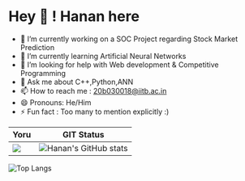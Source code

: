 
# Hey 👋 ! Hanan here

- 🔭 I’m currently working on a SOC Project regarding Stock Market Prediction
- 🌱 I’m currently learning Artificial Neural Networks
- 🤔 I’m looking for help with Web development & Competitive Programming
- 💬 Ask me about C++,Python,ANN
- 📫 How to reach me : 20b030018@iitb.ac.in
- 😄 Pronouns: He/Him
- ⚡ Fun fact : Too many to mention explicitly :)


Yoru | GIT Status
--- | ---
![](https://github.com/hanubhai2001/hanubhai2001/blob/main/tenor.gif) | ![Hanan's GitHub stats](https://github-readme-stats.vercel.app/api?username=hanubhai2001&show_icons=true&theme=tokyonight)

![Top Langs](https://github-readme-stats.vercel.app/api/top-langs/?username=hanubhai2001&layout=compact)
